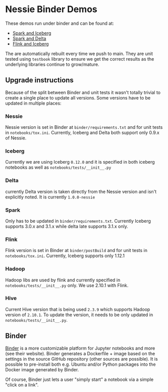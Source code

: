 # Nessie Binder Demos

These demos run under binder and can be found at:

* [Spark and Iceberg](https://mybinder.org/v2/gh/projectnessie/nessie-demos/main?filepath=notebooks/nessie-iceberg-demo-nba.ipynb)
* [Spark and Delta](https://mybinder.org/v2/gh/projectnessie/nessie-demos/main?filepath=notebooks/nessie-delta-demo-nba.ipynb)
* [Flink and Iceberg](https://mybinder.org/v2/gh/projectnessie/nessie-demos/main?filepath=notebooks/nessie-iceberg-flink-demo-nba.ipynb)

The are automatically rebuilt every time we push to main. They are unit tested using `testbook` library to ensure we get
the correct results as the underlying libraries continue to grow/mature.


## Upgrade instructions

Because of the split between Binder and unit tests it wasn't totally trivial to create a single place to update all versions.
Some versions have to be updated in multiple places:

### Nessie

Nessie version is set in Binder at `binder/requirements.txt` and for unit tests in `notebooks/tox.ini`. Currently, Iceberg and Delta
both support only 0.9.x of Nessie.

### Iceberg

Currently we are using Iceberg `0.12.0` and it is specified in both iceberg notebooks as well as `notebooks/tests/__init__.py`

### Delta

currently Delta version is taken directly from the Nessie version and isn't explicitly noted. It is currently `1.0.0-nessie`

### Spark

Only has to be updated in `binder/requirements.txt`. Currently Iceberg supports 3.0.x and 3.1.x while delta late supports
3.1.x only.

### Flink

Flink version is set in Binder at `binder/postBuild` and for unit tests in `notebooks/tox.ini`. Currently, Iceberg supports
only 1.12.1

### Hadoop

Hadoop libs are used by flink and currently specified in `notebooks/tests/__init__.py` only. We use 2.10.1 with Flink.

### Hive

Current Hive version that is being used `2.3.9` which supports Hadoop version of `2.10.1`. To update the version, it needs to be only updated 
in `notebooks/tests/__init__.py`.

## Binder

[Binder](https://mybinder.org) is a more customizable platform for Jupyter notebooks and
more (see their website). Binder generates a Dockerfile + image based on the settings in the
source GitHub repository (other sources are possible). It is possible to pre-install both
e.g. Ubuntu and/or Python packages into the Docker image generated by Binder.

Of course, Binder just lets a user "simply start" a notebook via a simple "click on a link".
